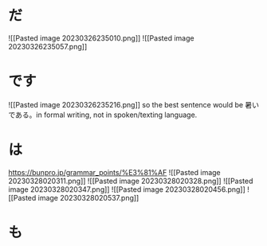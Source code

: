 # だ
![[Pasted image 20230326235010.png]]
![[Pasted image 20230326235057.png]]

# です
![[Pasted image 20230326235216.png]]
so the best sentence would be 暑いである。in formal writing, not in spoken/texting language.

# は
https://bunpro.jp/grammar_points/%E3%81%AF
![[Pasted image 20230328020311.png]]
![[Pasted image 20230328020328.png]]
![[Pasted image 20230328020347.png]]
![[Pasted image 20230328020456.png]]
![[Pasted image 20230328020537.png]]

# も
